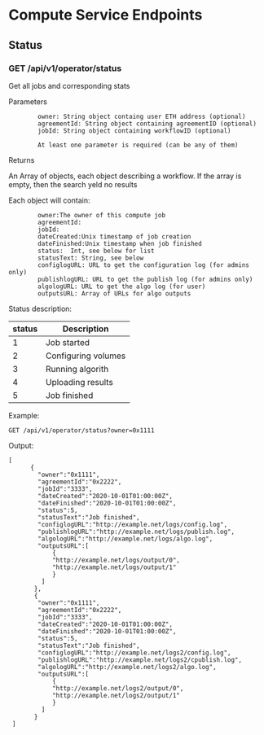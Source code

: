 # Compute Service Endpoints

## Status
  
  
### GET /api/v1/operator/status
   
   
Get all jobs and corresponding stats

Parameters
```
        owner: String object containg user ETH address (optional)
        agreementId: String object containing agreementID (optional)
        jobId: String object containing workflowID (optional)
        
        At least one parameter is required (can be any of them)
```

Returns

An Array of objects, each object describing a workflow. If the array is empty, then the search yeld no results

Each object will contain:
```
        owner:The owner of this compute job
        agreementId:
        jobId:
        dateCreated:Unix timestamp of job creation
        dateFinished:Unix timestamp when job finished
        status:  Int, see below for list
        statusText: String, see below
        configlogURL: URL to get the configuration log (for admins only)
        publishlogURL: URL to get the publish log (for admins only)
        algologURL: URL to get the algo log (for user)
        outputsURL: Array of URLs for algo outputs
```

Status description:

| status   | Description        |
|----------|--------------------|
|  1       | Job started        |
|  2       | Configuring volumes|
|  3       | Running algorith   |
|  4       | Uploading results  |
|  5       | Job finished       |


Example:
```
GET /api/v1/operator/status?owner=0x1111
```

Output:
```
[
      {
        "owner":"0x1111",
        "agreementId":"0x2222",
        "jobId":"3333",
        "dateCreated":"2020-10-01T01:00:00Z",
        "dateFinished":"2020-10-01T01:00:00Z",
        "status":5,
        "statusText":"Job finished",
        "configlogURL":"http://example.net/logs/config.log",
        "publishlogURL":"http://example.net/logs/publish.log",
        "algologURL":"http://example.net/logs/algo.log",
        "outputsURL":[
            {
            "http://example.net/logs/output/0",
            "http://example.net/logs/output/1"
            }
         ]
       },
       {
        "owner":"0x1111",
        "agreementId":"0x2222",
        "jobId":"3333",
        "dateCreated":"2020-10-01T01:00:00Z",
        "dateFinished":"2020-10-01T01:00:00Z",
        "status":5,
        "statusText":"Job finished",
        "configlogURL":"http://example.net/logs2/config.log",
        "publishlogURL":"http://example.net/logs2/cpublish.log",
        "algologURL":"http://example.net/logs2/algo.log",
        "outputsURL":[
            {
            "http://example.net/logs2/output/0",
            "http://example.net/logs2/output/1"
            }
         ]
       }
 ]
 ```
       
        
